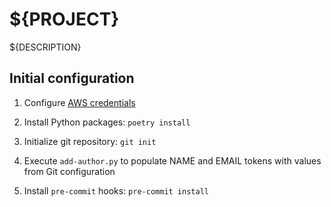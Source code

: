 # ${PROJECT}

${DESCRIPTION}

## Initial configuration

1. Configure [AWS credentials](https://docs.aws.amazon.com/cli/latest/userguide/cli-configure-envvars.html)

2. Install Python packages: `poetry install`

3. Initialize git repository: `git init`

4. Execute `add-author.py` to populate NAME and EMAIL tokens with values from Git configuration

5. Install `pre-commit` hooks: `pre-commit install`
